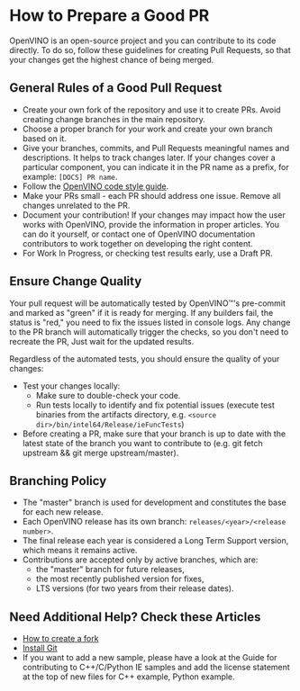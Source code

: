 # How to Prepare a Good PR

   OpenVINO is an open-source project and you can contribute to its code directly. 
   To do so, follow these guidelines for creating Pull Requests, so that your 
   changes get the highest chance of being merged.


## General Rules of a Good Pull Request

* Create your own fork of the repository and use it to create PRs. 
  Avoid creating change branches in the main repository.
* Choose a proper branch for your work and create your own branch based on it. 
* Give your branches, commits, and Pull Requests meaningful names and descriptions. 
  It helps to track changes later. If your changes cover a particular component, 
  you can indicate it in the PR name as a prefix, for example: ``[DOCS] PR name``.
* Follow the [OpenVINO code style guide](https://github.com/openvinotoolkit/openvino/blob/master/docs/dev/coding_style.md).
* Make your PRs small - each PR should address one issue. Remove all changes 
  unrelated to the PR.
* Document your contribution! If your changes may impact how the user works with
  OpenVINO, provide the information in proper articles. You can do it yourself, 
  or contact one of OpenVINO documentation contributors to work together on
  developing the right content. 
* For Work In Progress, or checking test results early, use a Draft PR.


## Ensure Change Quality

Your pull request will be automatically tested by OpenVINO™'s pre-commit and marked 
as "green" if it is ready for merging. If any builders fail, the status is "red," 
you need to fix the issues listed in console logs. Any change to the PR branch will 
automatically trigger the checks, so you don't need to recreate the PR, Just wait
for the updated results. 

Regardless of the automated tests, you should ensure the quality of your changes:

* Test your changes locally:
  * Make sure to double-check your code. 
  * Run tests locally to identify and fix potential issues (execute test binaries 
    from the artifacts directory, e.g. ``<source dir>/bin/intel64/Release/ieFuncTests``)
* Before creating a PR, make sure that your branch is up to date with the latest 
  state of the branch you want to contribute to (e.g. git fetch upstream && git 
  merge upstream/master).


## Branching Policy

* The "master" branch is used for development and constitutes the base for each new release.
* Each OpenVINO release has its own branch: ``releases/<year>/<release number>``.
* The final release each year is considered a Long Term Support version, 
  which means it remains active.
* Contributions are accepted only by active branches, which are:
  * the "master" branch for future releases,
  * the most recently published version for fixes,
  * LTS versions (for two years from their release dates).


## Need Additional Help? Check these Articles

* [How to create a fork](https://help.github.com/articles/fork-a-rep) 
* [Install Git](https://git-scm.com/book/en/v2/Getting-Started-First-Time-Git-Setup)
* If you want to add a new sample, please have a look at the Guide for contributing
  to C++/C/Python IE samples and add the license statement at the top of new files for
  C++ example, Python example.
